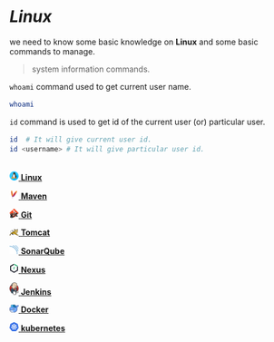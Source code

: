 <h1> <i> Linux </i> </h1>

we need to know some basic knowledge on __Linux__ and some basic commands to manage.

> system information commands.

`whoami` command used to get current user name.
```bash
whoami
```
`id` command is used to get id of the current user (or) particular user.

```bash
id  # It will give current user id.
id <username> # It will give particular user id.
```
\
<a href=""><img src="images/Linux.png" width="16"/> <b>Linux</b> </a>

<a href=""><img src="images/Maven.png" width="16"/> <b>Maven</b></a>

<a href=""><img src="images/Git.png" width="16"/> <b>Git</b></a>

<a href=""><img src="images/Tomcat.png" width="16"/> <b>Tomcat</b></a>

<a href=""><img src="images/SonarQube.png" width="16"/> <b>SonarQube</b></a>

<a href=""><img src="images/Nexus.png" width="16"/> <b>Nexus</b></a>

<a href=""><img src="images/Jenkins.png" width="16"/> <b>Jenkins</b></a>

<a href=""><img src="images/Docker.png" width="16"/> <b>Docker</b></a>

<a href=""><img src="images/Kubernetes.png" width="16"/> <b>kubernetes</b></a>
